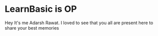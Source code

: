# LearnBasic is OP


Hey It's me Adarsh Rawat. I loved to see that you all are present here to share your best memories
